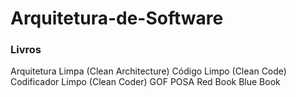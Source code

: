 # Arquitetura-de-Software

### Livros
Arquitetura Limpa (Clean Architecture)
Código Limpo (Clean Code)
Codificador Limpo (Clean Coder)
GOF
POSA
Red Book
Blue Book

